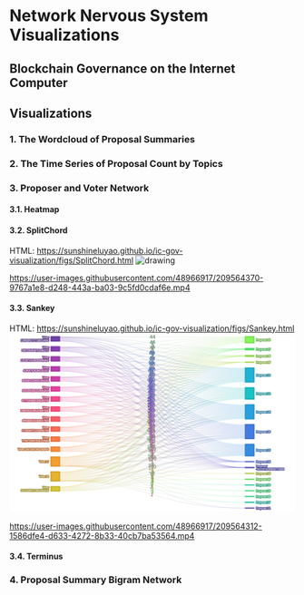 # Network Nervous System Visualizations
## Blockchain Governance on the Internet Computer
## Visualizations

### 1. The Wordcloud of Proposal Summaries



### 2. The Time Series of Proposal Count by Topics



### 3. Proposer and Voter Network 

#### 3.1. Heatmap




#### 3.2. SplitChord
HTML: https://sunshineluyao.github.io/ic-gov-visualization/figs/SplitChord.html
<img src="./figs/SplitChord.png" alt="drawing" width="800"/>


https://user-images.githubusercontent.com/48966917/209564370-9767a1e8-d248-443a-ba03-9c5fd0cdaf6e.mp4



#### 3.3. Sankey
HTML: https://sunshineluyao.github.io/ic-gov-visualization/figs/Sankey.html
<img src="./figs/Sankey.png" alt="drawing" width="800"/>



https://user-images.githubusercontent.com/48966917/209564312-1586dfe4-d633-4272-8b33-40cb7ba53564.mp4




#### 3.4. Terminus





### 4. Proposal Summary Bigram Network
